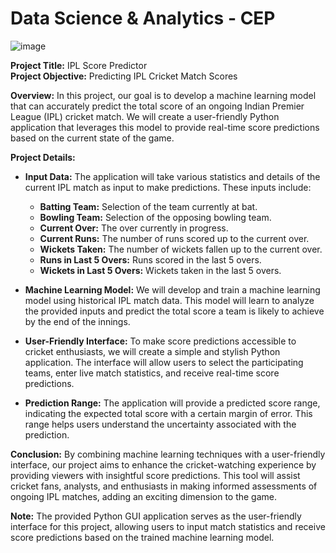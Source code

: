 # Data Science & Analytics - CEP

![image](https://github.com/MusadiqBhutto/IPL-Score-Predictor/assets/88616911/c1e0e4fd-e425-4492-a0ce-e7d9abe96afb)

**Project Title:** IPL Score Predictor<br>
**Project Objective:** Predicting IPL Cricket Match Scores



**Overview:**
In this project, our goal is to develop a machine learning model that can accurately predict the total score of an ongoing Indian Premier League (IPL) cricket match. We will create a user-friendly Python application that leverages this model to provide real-time score predictions based on the current state of the game.

**Project Details:**

* **Input Data:** The application will take various statistics and details of the current IPL match as input to make predictions. These inputs include:
  - **Batting Team:** Selection of the team currently at bat.
  - **Bowling Team:** Selection of the opposing bowling team.
  - **Current Over:** The over currently in progress.
  - **Current Runs:** The number of runs scored up to the current over.
  - **Wickets Taken:** The number of wickets fallen up to the current over.
  - **Runs in Last 5 Overs:** Runs scored in the last 5 overs.
  - **Wickets in Last 5 Overs:** Wickets taken in the last 5 overs.

* **Machine Learning Model:** We will develop and train a machine learning model using historical IPL match data. This model will learn to analyze the provided inputs and predict the total score a team is likely to achieve by the end of the innings.

* **User-Friendly Interface:** To make score predictions accessible to cricket enthusiasts, we will create a simple and stylish Python application. The interface will allow users to select the participating teams, enter live match statistics, and receive real-time score predictions.

* **Prediction Range:** The application will provide a predicted score range, indicating the expected total score with a certain margin of error. This range helps users understand the uncertainty associated with the prediction.

**Conclusion:**
By combining machine learning techniques with a user-friendly interface, our project aims to enhance the cricket-watching experience by providing viewers with insightful score predictions. This tool will assist cricket fans, analysts, and enthusiasts in making informed assessments of ongoing IPL matches, adding an exciting dimension to the game.

**Note:** The provided Python GUI application serves as the user-friendly interface for this project, allowing users to input match statistics and receive score predictions based on the trained machine learning model.


